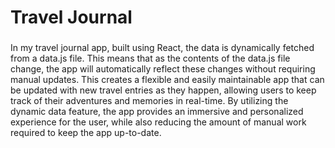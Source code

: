 # Travel Journal 

### 
In my travel journal app, built using React, the data is dynamically fetched from a data.js file. This means that as the contents of the data.js file change, the app will automatically reflect these changes without requiring manual updates. This creates a flexible and easily maintainable app that can be updated with new travel entries as they happen, allowing users to keep track of their adventures and memories in real-time. By utilizing the dynamic data feature, the app provides an immersive and personalized experience for the user, while also reducing the amount of manual work required to keep the app up-to-date.





### 
